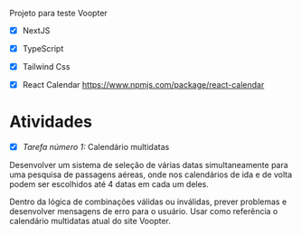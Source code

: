 Projeto para teste Voopter

- [x] NextJS
- [x] TypeScript
- [x] Tailwind Css
- [x] React Calendar https://www.npmjs.com/package/react-calendar


# Atividades
- [x] *Tarefa número 1:*
Calendário multidatas


Desenvolver um sistema de seleção de várias datas simultaneamente para uma pesquisa de passagens aéreas, onde nos calendários de ida e de volta podem ser escolhidos até 4 datas em cada um deles.


Dentro da lógica de combinações válidas ou inválidas, prever problemas e desenvolver mensagens de erro para o usuário. Usar como referência o calendário multidatas atual do site Voopter.